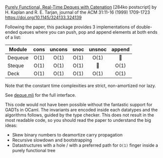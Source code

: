 [Purely Functional, Real-Time Deques with Catenation](http://www.cs.tau.ac.il/~haimk/papers/jacm-deq.ps) \[284ko postscript\]
by H. Kaplan and R. E. Tarjan, journal of the ACM 31:11-16 (1999) 1709-1723 https://doi.org/10.1145/324133.324139

Following the paper, this package provides 3 implementations of double-ended
queues where you can push, pop and append elements at both ends of a list:

| Module  | cons | uncons | snoc | unsnoc          | append          |
|---------|:----:|:------:|:----:|:---------------:|:---------------:|
| Dequeue | O(1) | O(1)   | O(1) | O(1)            | :no_entry_sign: |
| Steque  | O(1) | O(1)   | O(1) | :no_entry_sign: | O(1)            |
| Deck    | O(1) | O(1)   | O(1) | O(1)            | O(1)            |

Note that the constant time complexities are strict, non-amortized nor lazy.

See [deque.mli](blob/master/src/deque.mli) for the full interface.

This code would not have been possible without the fantastic support for GADTs
in OCaml. The invariants are encoded inside each datatypes and the algorithms
follows, guided by the type checker. This does not result in the most readable
code, so you should read the paper to understand the big ideas:

- Skew binary numbers to deamortize carry propagation
- Recursive slowdown and bootstrapping
- Datastructures with a hole / with a preferred path for `O(1)` finger inside a
  purely functional tree

